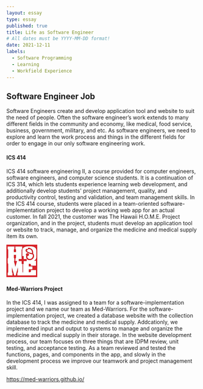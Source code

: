```yaml
---
layout: essay
type: essay
published: true
title: Life as Software Engineer
# All dates must be YYYY-MM-DD format!
date: 2021-12-11
labels:
  - Software Programming
  - Learning
  - Workfield Experience
---
```


## Software Engineer Job

Software Engineers create and develop application tool and website to suit the need of people. Often the software engineer’s work extends to many different fields in the community and economy, like medical, food service, business, government, military, and etc. As software engineers, we need to explore and learn the work process and things in the different fields for order to engage in our only software engineering work.

#### ICS 414

ICS 414 software engineering II, a course provided for computer engineers, software engineers, and computer science students. It is a continuation of ICS 314, which lets students experience learning web development, and additionally develop students' project management, quality, and productivity control, testing and validation, and team management skills. In the ICS 414 course, students were placed in a team-oriented software-implementation project to develop a working web app for an actual customer. In fall 2021, the customer was The Hawaii H.O.M.E. Project organization, and in the project, students must develop an application tool or website to track, manage, and organize the medicine and medical supply item its own.

<img class="ui rounded image" src="../images/hawaii home project.jpg">

#### Med-Warriors Project 

In the ICS 414, I was assigned to a team for a software-implementation project and we name our team as Med-Warriors. For the software-implementation project, we created a database website with the collection database to track the medicine and medical supply. Addcationly, we implemented input and output to systems to manage and organize the medicine and medical supply in their storage. In the website development process, our team focuses on three things that are IDPM review, unit testing, and acceptance testing. As a team reviewed and tested the functions, pages, and components in the app, and slowly in the development process we improve our teamwork and project management skill.  

https://med-warriors.github.io/

